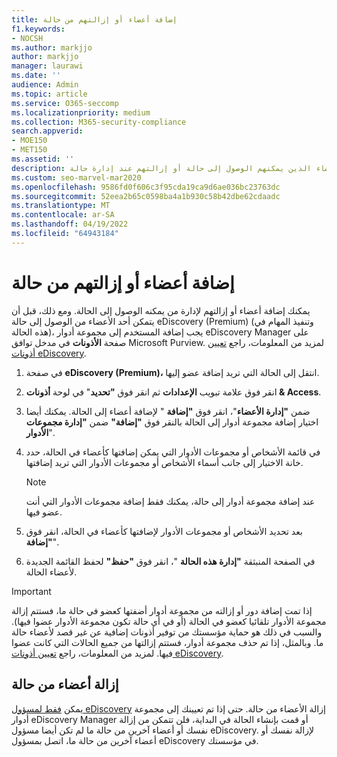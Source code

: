 ```yaml
---
title: إضافة أعضاء أو إزالتهم من حالة
f1.keywords:
- NOCSH
ms.author: markjjo
author: markjjo
manager: laurawi
ms.date: ''
audience: Admin
ms.topic: article
ms.service: O365-seccomp
ms.localizationpriority: medium
ms.collection: M365-security-compliance
search.appverid:
- MOE150
- MET150
ms.assetid: ''
description: تعرف على كيفية إضافة الأعضاء الذين يمكنهم الوصول إلى حالة أو إزالتهم عند إدارة حالة eDiscovery (Premium).
ms.custom: seo-marvel-mar2020
ms.openlocfilehash: 9586fd0f606c3f95cda19ca9d6ae036bc23763dc
ms.sourcegitcommit: 52eea2b65c0598ba4a1b930c58b42dbe62cdaadc
ms.translationtype: MT
ms.contentlocale: ar-SA
ms.lasthandoff: 04/19/2022
ms.locfileid: "64943184"
---
```

# <a name="add-or-remove-members-from-a-case"></a>إضافة أعضاء أو إزالتهم من حالة

يمكنك إضافة أعضاء أو إزالتهم لإدارة من يمكنه الوصول إلى الحالة. ومع ذلك، قبل أن يتمكن أحد الأعضاء من الوصول إلى حالة eDiscovery (Premium) (وتنفيذ المهام في هذه الحالة)، يجب إضافة المستخدم إلى مجموعة أدوار eDiscovery Manager على صفحة **الأذونات** في مدخل توافق Microsoft Purview. لمزيد من المعلومات، راجع [تعيين أذونات eDiscovery](./assign-ediscovery-permissions.md).

1. في صفحة **eDiscovery (Premium)،** انتقل إلى الحالة التي تريد إضافة عضو إليها.

2. انقر فوق علامة تبويب **الإعدادات** ثم انقر فوق **"تحديد**" في لوحة **أذونات & Access**.

3. ضمن **"إدارة الأعضاء**"، انقر فوق **"إضافة** " لإضافة أعضاء إلى الحالة. يمكنك أيضا اختيار إضافة مجموعة أدوار إلى الحالة بالنقر فوق  **"إضافة"** ضمن **"إدارة مجموعات الأدوار**".

4. في قائمة الأشخاص أو مجموعات الأدوار التي يمكن إضافتها كأعضاء في الحالة، حدد خانة الاختيار إلى جانب أسماء الأشخاص أو مجموعات الأدوار التي تريد إضافتها.

   > [!NOTE]
   > عند إضافة مجموعة أدوار إلى حالة، يمكنك فقط إضافة مجموعات الأدوار التي أنت عضو فيها.

5. بعد تحديد الأشخاص أو مجموعات الأدوار لإضافتها كأعضاء في الحالة، انقر فوق **"إضافة**".

6. في الصفحة المنبثقة **"إدارة هذه الحالة** "، انقر فوق **"حفظ"** لحفظ القائمة الجديدة لأعضاء الحالة.

> [!IMPORTANT]
> إذا تمت إضافة دور أو إزالته من مجموعة أدوار أضفتها كعضو في حالة ما، فستتم إزالة مجموعة الأدوار تلقائيا كعضو في الحالة (أو في أي حالة تكون مجموعة الأدوار عضوا فيها). والسبب في ذلك هو حماية مؤسستك من توفير أذونات إضافية عن غير قصد لأعضاء حالة ما. وبالمثل، إذا تم حذف مجموعة أدوار، فستتم إزالتها من جميع الحالات التي كانت عضوا فيها. لمزيد من المعلومات، راجع [تعيين أذونات eDiscovery](assign-ediscovery-permissions.md#adding-role-groups-as-members-of-ediscovery-cases).

## <a name="removing-members-from-a-case"></a>إزالة أعضاء من حالة

يمكن [فقط لمسؤول eDiscovery](assign-ediscovery-permissions.md) إزالة الأعضاء من حالة. حتى إذا تم تعيينك إلى مجموعة أدوار eDiscovery Manager أو قمت بإنشاء الحالة في البداية، فلن تتمكن من إزالة نفسك أو أعضاء آخرين من حالة ما لم تكن أيضا مسؤول eDiscovery. لإزالة نفسك أو أعضاء آخرين من حالة ما، اتصل بمسؤول eDiscovery في مؤسستك.
